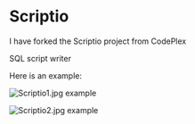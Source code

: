 # Scriptio

I have forked the Scriptio project from CodePlex

SQL script writer 

Here is an example:


![Scriptio1.jpg example](
https://github.com/fredatgithub/Scriptio/blob/master/Scriptio1.jpg)


![Scriptio2.jpg example](
https://github.com/fredatgithub/Scriptio/blob/master/Scriptio2.jpg)

